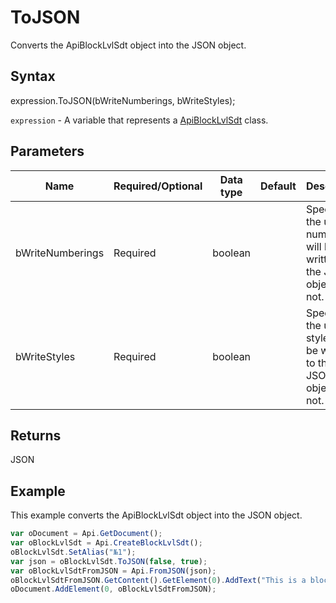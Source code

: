 # ToJSON

Converts the ApiBlockLvlSdt object into the JSON object.

## Syntax

expression.ToJSON(bWriteNumberings, bWriteStyles);

`expression` - A variable that represents a [ApiBlockLvlSdt](../ApiBlockLvlSdt.md) class.

## Parameters

| **Name** | **Required/Optional** | **Data type** | **Default** | **Description** |
| ------------- | ------------- | ------------- | ------------- | ------------- |
| bWriteNumberings | Required | boolean |  | Specifies if the used numberings will be written to the JSON object or not. |
| bWriteStyles | Required | boolean |  | Specifies if the used styles will be written to the JSON object or not. |

## Returns

JSON

## Example

This example converts the ApiBlockLvlSdt object into the JSON object.

```javascript
var oDocument = Api.GetDocument();
var oBlockLvlSdt = Api.CreateBlockLvlSdt();
oBlockLvlSdt.SetAlias("№1");
var json = oBlockLvlSdt.ToJSON(false, true);
var oBlockLvlSdtFromJSON = Api.FromJSON(json);
oBlockLvlSdtFromJSON.GetContent().GetElement(0).AddText("This is a block text content control.");
oDocument.AddElement(0, oBlockLvlSdtFromJSON);
```
